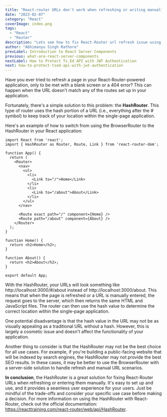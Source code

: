 ```yaml
---
title: "React-router URLs don't work when refreshing or writing manually"
date: "2023-02-07"
category: "React"
coverImage: index.png
tags:
  - "React"
  - "Router"
description: "Lets see how to fix React-Router url refresh issue using hashrouter."
author: "Abhimanyu Singh Rathore"
prevLabel: Introduction to React Server Components
previous: what-are-react-server-components
nextLabel: How to Protect Ts.Ed API with JWT Authentication
next: how-to-protect-tsed-api-with-jwt-authentication
---
```


Have you ever tried to refresh a page in your React-Router-powered application, only to be met with a blank screen or a 404 error? This can happen when the URL doesn't match any of the routes set up in your application.

Fortunately, there's a simple solution to this problem: the **HashRouter**. This type of router uses the hash portion of a URL (i.e., everything after the # symbol) to keep track of your location within the single-page application.

Here's an example of how to switch from using the BrowserRouter to the HashRouter in your React application:

```
import React from 'react';
import { HashRouter as Router, Route, Link } from 'react-router-dom';

function App() {
  return (
    <Router>
      <nav>
        <ul>
          <li>
            <Link to="/">Home</Link>
          </li>
          <li>
            <Link to="/about">About</Link>
          </li>
        </ul>
      </nav>

      <Route exact path="/" component={Home} />
      <Route path="/about" component={About} />
    </Router>
  );
}

function Home() {
  return <h2>Home</h2>;
}

function About() {
  return <h2>About</h2>;
}

export default App;
```
With the HashRouter, your URLs will look something like http://localhost:3000/#/about instead of http://localhost:3000/about. This means that when the page is refreshed or a URL is manually entered, the request goes to the server, which then returns the same HTML and JavaScript files. The router can then use the hash value to determine the correct location within the single-page application.


One potential disadvantage is that the hash value in the URL may not be as visually appealing as a traditional URL without a hash. However, this is largely a cosmetic issue and doesn't affect the functionality of your application.

Another thing to consider is that the HashRouter may not be the best choice for all use cases. For example, if you're building a public-facing website that will be indexed by search engines, the HashRouter may not provide the best SEO results. In these cases, it may be better to use the BrowserRouter with a server-side solution to handle refresh and manual URL scenarios.

**In conclusion**, the HashRouter is a great solution for fixing React-Router URLs when refreshing or entering them manually. It's easy to set up and use, and it provides a seamless user experience for your users. Just be mindful of the trade-offs and consider your specific use case before making a decision.
For more information on using the HashRouter with React-Router, check out the official documentation: https://reacttraining.com/react-router/web/api/HashRouter.